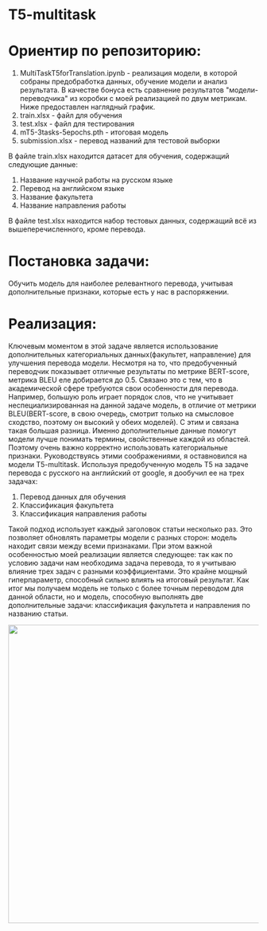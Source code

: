 # T5-multitask
# Ориентир по репозиторию:
1. MultiTaskT5forTranslation.ipynb - реализация модели, в которой собраны предобработка данных, обучение модели и анализ результата. В качестве бонуса есть сравнение результатов "модели-переводчика" из коробки с моей реализацией по двум метрикам. Ниже предоставлен наглядный график.
2. train.xlsx - файл для обучения
3. test.xlsx - файл для тестирования
4. mT5-3tasks-5epochs.pth - итоговая модель
5. submission.xlsx - перевод названий для тестовой выборки

В файле train.xlsx находится датасет для обучения, содержащий следующие данные: 
1. Название научной работы на русском языке
2. Перевод на английском языке
3. Название факультета
4. Название направления работы

В файле test.xlsx находится набор тестовых данных, содержащий всё из вышеперечисленного, кроме перевода.
# Постановка задачи:
Обучить модель для наиболее релевантного перевода, учитывая дополнительные признаки, которые есть у нас в распоряжении.
# Реализация:
Ключевым моментом в этой задаче является использование дополнительных категориальных данных(факультет, направление) для улучшения перевода модели. Несмотря на то, что предобученный переводчик показывает отличные результаты по метрике BERT-score, метрика BLEU еле добирается до 0.5. Связано это с тем, что в академической сфере требуются свои особенности для перевода. Например, большую роль играет порядок слов, что не учитывает неспециализированная на данной задаче модель, в отличие от метрики BLEU(BERT-score, в свою очередь, смотрит только на смысловое сходство, поэтому он высокий у обеих моделей). С этим и связана такая большая разница. Именно дополнительные данные помогут модели лучше понимать термины, свойственные каждой из областей. Поэтому очень важно корректно использовать категориальные признаки. 
Руководствуясь этими соображениями, я оставновился на модели T5-multitask. Используя предобученную модель T5 на задаче перевода с русского на английский от google, я дообучил ее на трех задачах:
1. Перевод данных для обучения
2. Классификация факультета
3. Классификация направления работы

Такой подход использует каждый заголовок статьи несколько раз. Это позволяет обновлять параметры модели с разных сторон: модель находит связи между всеми признаками. При этом важной особенностью моей реализации является следующее: так как по условию задачи нам необходима задача перевода, то я учитываю влияние трех задач с разными коэффициентами. Это крайне мощный гиперпараметр, способный сильно влиять на итоговый результат.
Как итог мы получаем модель не только с более точным переводом для данной области, но и модель, способную выполнять две дополнительные задачи: классификация факультета и направления по названию статьи.
<p align="center">
<img src="https://github.com/user-attachments/assets/95f8ac46-611e-4dac-99b2-d9cb66d6811a" width="600" />
</p>


